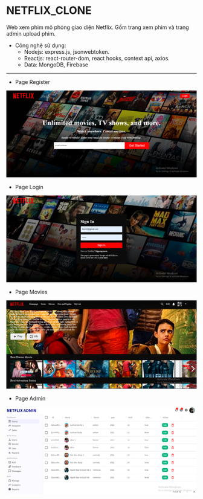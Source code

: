 # NETFLIX_CLONE
Web xem phim mô phỏng giao diện Netflix. Gồm trang xem phim và trang admin upload phim.
* Công nghệ sử dụng:
  * Nodejs: express.js, jsonwebtoken.
  * Reactjs: react-router-dom, react hooks, context api, axios.
  * Data: MongoDB, Firebase
--------------------------------------------------------------------------------------------------------------
* Page Register

![alt text](https://github.com/PhuocThanhUIT/NETFLIX_CLONE/blob/main/pic/1.PNG?raw=true)


* Page Login

![alt text](https://github.com/PhuocThanhUIT/NETFLIX_CLONE/blob/main/pic/2.PNG?raw=true)


* Page Movies

![alt text](https://github.com/PhuocThanhUIT/NETFLIX_CLONE/blob/main/pic/3.PNG?raw=true)


* Page Admin

![alt text](https://github.com/PhuocThanhUIT/NETFLIX_CLONE/blob/main/pic/4.PNG?raw=true)

